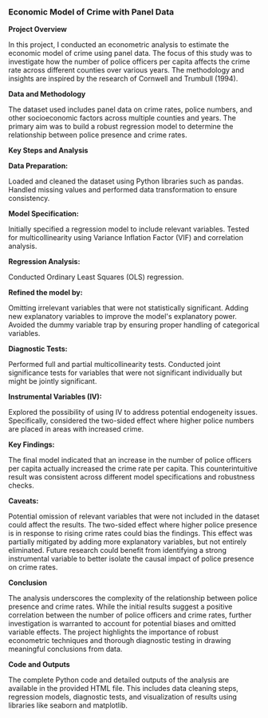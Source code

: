 ### **Economic Model of Crime with Panel Data**

**Project Overview**

In this project, I conducted an econometric analysis to estimate the economic model of crime using panel data. The focus of this study was to investigate how the number of police officers per capita affects the crime rate across different counties over various years. The methodology and insights are inspired by the research of Cornwell and Trumbull (1994).

**Data and Methodology**

The dataset used includes panel data on crime rates, police numbers, and other socioeconomic factors across multiple counties and years. The primary aim was to build a robust regression model to determine the relationship between police presence and crime rates.

**Key Steps and Analysis**

**Data Preparation:**

Loaded and cleaned the dataset using Python libraries such as pandas.
Handled missing values and performed data transformation to ensure consistency.

**Model Specification:**

Initially specified a regression model to include relevant variables.
Tested for multicollinearity using Variance Inflation Factor (VIF) and correlation analysis.

**Regression Analysis:**

Conducted Ordinary Least Squares (OLS) regression.

**Refined the model by:**

Omitting irrelevant variables that were not statistically significant.
Adding new explanatory variables to improve the model's explanatory power.
Avoided the dummy variable trap by ensuring proper handling of categorical variables.

**Diagnostic Tests:**

Performed full and partial multicollinearity tests.
Conducted joint significance tests for variables that were not significant individually but might be jointly significant.

**Instrumental Variables (IV):**

Explored the possibility of using IV to address potential endogeneity issues. Specifically, considered the two-sided effect where higher police numbers are placed in areas with increased crime.

**Key Findings:**

The final model indicated that an increase in the number of police officers per capita actually increased the crime rate per capita.
This counterintuitive result was consistent across different model specifications and robustness checks.

**Caveats:**

Potential omission of relevant variables that were not included in the dataset could affect the results.
The two-sided effect where higher police presence is in response to rising crime rates could bias the findings. This effect was partially mitigated by adding more explanatory variables, but not entirely eliminated.
Future research could benefit from identifying a strong instrumental variable to better isolate the causal impact of police presence on crime rates.

**Conclusion**

The analysis underscores the complexity of the relationship between police presence and crime rates. While the initial results suggest a positive correlation between the number of police officers and crime rates, further investigation is warranted to account for potential biases and omitted variable effects. The project highlights the importance of robust econometric techniques and thorough diagnostic testing in drawing meaningful conclusions from data.

**Code and Outputs**

The complete Python code and detailed outputs of the analysis are available in the provided HTML file. This includes data cleaning steps, regression models, diagnostic tests, and visualization of results using libraries like seaborn and matplotlib.
